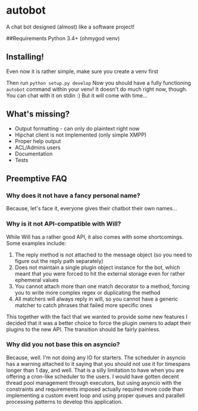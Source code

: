 autobot
=======

A chat bot designed (almost) like a software project!


##Requirements
Python 3.4+ (ohmygod venv)


## Installing!

Even now it is rather simple, make sure you create a venv first

Then run `python setup.py develop`
Now you should have a fully functioning `autobot` command within your venv!
It doesn't do much right now, though. You can chat with it on stdin :)
But it will come with time...

## What's missing?
 - Output formatting - can only do plaintext right now
 - Hipchat client is not implemented (only simple XMPP)
 - Proper help output
 - ACL/Admins users
 - Documentation
 - Tests


## Preemptive FAQ
### Why does it not have a fancy personal name?
Because, let's face it, everyone gives their chatbot their own names...
### Why is it not API-compatible with Will?
While Will has a rather good API, it also comes with some shortcomings.
Some examples include:

1. The reply method is not attached to the message object (so you need to figure out the reply path separately) 
2. Does not maintain a single plugin object instance for the bot, which meant that you were forced to hit the external storage even for rather ephemeral values
3. You cannot attach more than one match decorator to a method, forcing you to write more complex regex or duplicating the method
4. All matchers will always reply in will, so you cannot have a generic matcher to catch phrases that failed more specific ones

This together with the fact that we wanted to provide some new features I decided that it was a better choice to force the plugin owners to adapt their plugins to the new API. The transition should be fairly painless.
### Why did you not base this on asyncio?
Because, well. I'm not doing any IO for starters. The scheduler in asyncio has a warning attached to it saying that you should not use it for timespans longer than 1 day, and well. That is a silly limitation to have when you are offering a cron-like scheduler to the users. I would have gotten decent thread pool management through executors, but using asyncio with the constraints and requirements imposed actually required more code than implementing a custom event loop and using proper queues and parallell processing patterns to develop this application.
